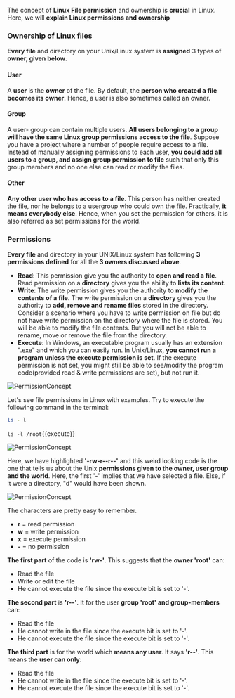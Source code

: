 The concept of **Linux File permission** and ownership is **crucial** in Linux. Here, we will **explain Linux permissions and ownership**

### Ownership of Linux files

**Every file** and directory on your Unix/Linux system is **assigned** 3 types of **owner, given below**.

#### User

A **user** is the **owner** of the file. By default, the **person who created a file becomes its owner**. Hence, a user is also sometimes called an owner.

#### Group

A user- group can contain multiple users. **All users belonging to a group will have the same Linux group permissions access to the file**. Suppose you have a project where a number of people require access to a file. Instead of manually assigning permissions to each user, **you could add all users to a group, and assign group permission to file** such that only this group members and no one else can read or modify the files.

#### Other

**Any other user who has access to a file**. This person has neither created the file, nor he belongs to a usergroup who could own the file. Practically, **it means everybody else**. Hence, when you set the permission for others, it is also referred as set permissions for the world.

### Permissions

**Every file** and directory in your UNIX/Linux system has following **3 permissions defined** for all the **3 owners discussed above**.

- **Read**: This permission give you the authority to **open and read a file**. Read permission on a **directory** gives you the ability to **lists its content**.
- **Write**: The write permission gives you the authority to **modify the contents of a file**. The write permission on a **directory** gives you the authority to **add, remove and rename files** stored in the directory. Consider a scenario where you have to write permission on file but do not have write permission on the directory where the file is stored. You will be able to modify the file contents. But you will not be able to rename, move or remove the file from the directory.
- **Execute**: In Windows, an executable program usually has an extension ".exe" and which you can easily run. In Unix/Linux, **you cannot run a program unless the execute permission is set**. If the execute permission is not set, you might still be able to see/modify the program code(provided read & write permissions are set), but not run it.

![PermissionConcept](./assets/PermissionsConcept.png)

Let's see file permissions in Linux with examples. Try to execute the following command in the terminal:

```sh
ls - l
``` 

`ls -l /root`{{execute}}

![PermissionConcept](./assets/ls-l.png)

Here, we have highlighted **'-rw-r--r--'** and this weird looking code is the one that tells us about the Unix **permissions given to the owner, user group and the world**.
Here, the first '-' implies that we have selected a file. Else, if it were a directory, "d" would have been shown.

![PermissionConcept](./assets/ls-l-d.png)

The characters are pretty easy to remember.

- **r** = read permission
- **w** = write permission
- **x** = execute permission
- **-** = no permission

**The first part** of the code is **'rw-'**. This suggests that the **owner 'root'** can:

- Read the file
- Write or edit the file
- He cannot execute the file since the execute bit is set to '-'.

**The second part** is **'r--'**. It for the user **group 'root' and group-members** can:

- Read the file
- He cannot write in the file since the execute bit is set to '-'.
- He cannot execute the file since the execute bit is set to '-'.

**The third part** is for the world which **means any user**. It says **'r--'**. This means the **user can only**:

- Read the file
- He cannot write in the file since the execute bit is set to '-'.
- He cannot execute the file since the execute bit is set to '-'.